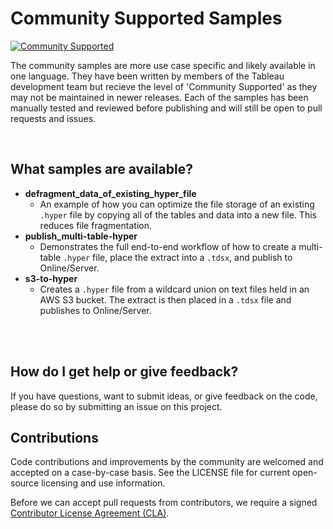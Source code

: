 # Community Supported Samples
[![Community Supported](https://img.shields.io/badge/Support%20Level-Community%20Supported-457387.svg)](https://www.tableau.com/support-levels-it-and-developer-tools)

The community samples are more use case specific and likely available in one language. They have been written by members of the Tableau development team but recieve the level of 'Community Supported' as they may not be maintained in newer releases. Each of the samples has been manually tested and reviewed before publishing and will still be open to pull requests and issues.

</br>

## What samples are available?
- __defragment_data_of_existing_hyper_file__
  - An example of how you can optimize the file storage of an existing `.hyper` file by copying all of the tables and data into a new file. This reduces file fragmentation.
- __publish_multi-table-hyper__
  - Demonstrates the full end-to-end workflow of how to create a multi-table `.hyper` file, place the extract into a `.tdsx`, and publish to Online/Server.
- __s3-to-hyper__
  - Creates a `.hyper` file from a wildcard union on text files held in an AWS S3 bucket. The extract is then placed in a `.tdsx` file and publishes to Online/Server. 

</br>
</br>

## How do I get help or give feedback?
If you have questions, want to submit ideas, or give feedback on the code, please do so by submitting an issue on this project.

## Contributions
Code contributions and improvements by the community are welcomed and accepted on a case-by-case basis. See the LICENSE file for current open-source licensing and use information.

Before we can accept pull requests from contributors, we require a signed [Contributor License Agreement (CLA)](https://tableau.github.io/contributing.html).